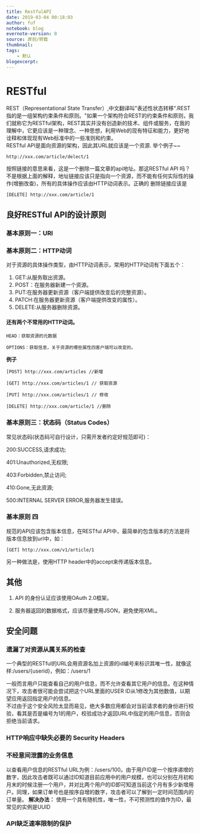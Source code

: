 ```yaml
---
title: RestfulAPI
date: 2019-03-04 00:18:03
author: fuf
notebook: blog
evernote-version: 0
source: 原创/转载
thumbnail: 
tags:
    - 默认
blogexcerpt:
---
```


 


# RESTful
REST（Representational State Transfer）,中文翻译叫"表述性状态转移".REST指的是一组架构约束条件和原则。"如果一个架构符合REST的约束条件和原则，我们就称它为RESTful架构，REST其实并没有创造新的技术、组件或服务，在我的理解中，它更应该是一种理念、一种思想，利用Web的现有特征和能力，更好地诠释和体现现有Web标准中的一些准则和约束。  
RESTful API是面向资源的架构，因此其URL就应该是一个资源.
举个例子~~
<!-- more -->

```
http://xxx.com/article/delect/1
```
按照链接的意思来看，这是一个删除一篇文章的api地址。那这RESTful API 吗？不是根据上面的解释，地址链接应该只是指向一个资源，而不能有任何实际性的操作(增删改查)，所有的具体操作应该由HTTP动词表示。正确的 删除链接应该是
```
[DELETE] http://xxx.com/article/1
```
## 良好RESTful API的设计原则

### 基本原则一：URI
### 基本原则二：HTTP动词
对于资源的具体操作类型，由HTTP动词表示，常用的HTTP动词有下面五个：
1. GET:从服务取出资源。
2. POST：在服务器新建一个资源。
3. PUT:在服务器更新资源（客户端提供改变后的完整资源）。
4. PATCH:在服务器更新资源（客户端提供改变的属性）。
5. DELETE:从服务器删除资源。
#### 还有两个不常用的HTTP动词。
```
HEAD：获取资源的元数据

OPTIONS：获取信息，关于资源的哪些属性四客户端可以改变的。

```


**例子**
```
[POST] http://xxx.com/articles //新增

[GET] http://xxx.com/articles/1 // 获取资源

[PUT] http://xxx.com/articles/1 // 修改

[DELETE] http://xxx.com/article/1 //删除
```
### 基本原则三：状态码（Status Codes）
常见状态码(状态码可自行设计，只需开发者约定好规范即可)：

200:SUCCESS,请求成功;

401:Unauthorized,无权限;

403:Forbidden,禁止访问;

410:Gone,无此资源;

500:INTERNAL SERVER ERROR,服务器发生错误。

### 基本原则 四
规范的API应该包含版本信息，在RESTful API中，最简单的包含版本的方法是将版本信息放到url中，如：
```
[GET] http://xxx.com/v1/article/1 
```
另一种做法是，使用HTTP header中的accept来传递版本信息。

## 其他
1. API 的身份认证应该使用OAuth 2.0框架。

2. 服务器返回的数据格式，应该尽量使用JSON，避免使用XML。

## 安全问题
### 遗漏了对资源从属关系的检查
一个典型的RESTful的URL会用资源名加上资源的id编号来标识其唯一性，就像这样:/users/{userid}，例如：/users/1

一般而言用户只能查看自己的用户信息，而不允许查看其它用户的信息。在这种情况下，攻击者很可能会尝试把这个URL里面的USER ID从1修改为其他数值，以期望应用返回指定用户的信息。  
不过由于这个安全风险太显而易见，绝大多数应用都会对当前请求者的身份进行校验，看其是否是编号为1的用户，校验成功才返回URL中指定的用户信息，否则会拒绝当前请求。

### HTTP响应中缺失必要的 Security Headers




### 不经意间泄露的业务信息
以查看用户信息的RESTful URL为例：/users/100。由于用户ID是一个按序递增的数字，因此攻击者既可以通过ID知道目前应用中的用户规模，也可以分别在月初和月末的时候注册一个用户，并对比两个用户的ID即可知道当前这个月有多少新增用户。同理，如果订单号也是按序自增的数字，攻击者可以了解到一定时间范围内的订单量。
**解决办法：** 使用一个具有随机性，唯一性，不可预测性的值作为ID，最常见的实例是UUID


### API缺乏速率限制的保护